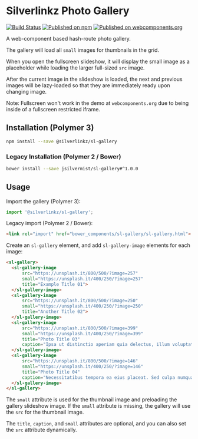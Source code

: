 Silverlinkz Photo Gallery
=========================

[![Build Status](https://travis-ci.org/jsilvermist/sl-gallery.svg?branch=master)](https://travis-ci.org/jsilvermist/sl-gallery)
[![Published on npm](https://img.shields.io/npm/v/@silverlinkz/sl-gallery.svg)](https://www.npmjs.com/package/@silverlinkz/sl-gallery)
[![Published on webcomponents.org](https://img.shields.io/badge/webcomponents.org-published-blue.svg)](https://www.webcomponents.org/element/jsilvermist/sl-gallery)

A web-component based hash-route photo gallery.

The gallery will load all `small` images for thumbnails in the grid.

When you open the fullscreen slideshow, it will display the small image
as a placeholder while loading the larger full-sized `src` image.

After the current image in the slideshow is loaded, the next and previous images
will be lazy-loaded so that they are immediately ready upon changing image.

Note: Fullscreen won't work in the demo at `webcomponents.org`
due to being inside of a fullscreen restricted iframe.

## Installation (Polymer 3)

```sh
npm install --save @silverlinkz/sl-gallery
```

### Legacy Installation (Polymer 2 / Bower)

```sh
bower install --save jsilvermist/sl-gallery#^1.0.0
```

## Usage

Import the gallery (Polymer 3):

```javascript
import '@silverlinkz/sl-gallery';
```

Legacy import (Polymer 2 / Bower):

```html
<link rel="import" href="bower_components/sl-gallery/sl-gallery.html">
```

Create an `sl-gallery` element, and add `sl-gallery-image` elements for each image:

<!--
```
<custom-element-demo>
  <template>
    <link rel="import" href="sl-gallery.html">
    <next-code-block></next-code-block>
  </template>
</custom-element-demo>
```
-->

```html
<sl-gallery>
  <sl-gallery-image
      src="https://unsplash.it/800/500/?image=257"
      small="https://unsplash.it/400/250/?image=257"
      title="Example Title 01">
  </sl-gallery-image>
  <sl-gallery-image
      src="https://unsplash.it/800/500/?image=250"
      small="https://unsplash.it/400/250/?image=250"
      title="Another Title 02">
  </sl-gallery-image>
  <sl-gallery-image
      src="https://unsplash.it/800/500/?image=399"
      small="https://unsplash.it/400/250/?image=399"
      title="Photo Title 03"
      caption="Ipsa ut distinctio aperiam quia delectus, illum voluptates non.">
  </sl-gallery-image>
  <sl-gallery-image
      src="https://unsplash.it/800/500/?image=146"
      small="https://unsplash.it/400/250/?image=146"
      title="Photo Title 04"
      caption="Necessitatibus tempora ea eius placeat. Sed culpa numquam voluptatibus possimus, eaque vel!">
  </sl-gallery-image>
</sl-gallery>
```

The `small` attribute is used for the thumbnail image and preloading the gallery slideshow image.
If the `small` attribute is missing, the gallery will use the `src` for the thumbnail image.

The `title`, `caption`, and `small` attributes are optional, and you can also set the `src` attribute dynamically.
